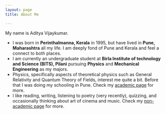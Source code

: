 ```yaml
---
layout: page
title: About Me

---
```


My name is Aditya Vijaykumar.

- I was born in **Perinthalmanna, Kerala** in 1995, but have lived in **Pune, Maharashtra** all my life. I am deeply fond of Pune and Kerala and feel a connect to both places.
- I am currently an undergraduate student at **Birla Institute of technology and Science (BITS), Pilani** pursuing **Physics** and **Mechanical Engineering** as my majors.
- Physics, specifically aspects of theoretical physics such as General Relativity and Quantum Theory of Fields, interest me quite a bit. Before that I was doing my schooling in Pune. Check my [academic page](https://adivijaykumar.github.io/academic/) for more.
- I like reading, writing, listening to poetry (very recently), quizzing, and occasionally thinking about art of cinema and music. Check my [non-academic page](https://adivijaykumar.github.io/nonacademic/) for more.
